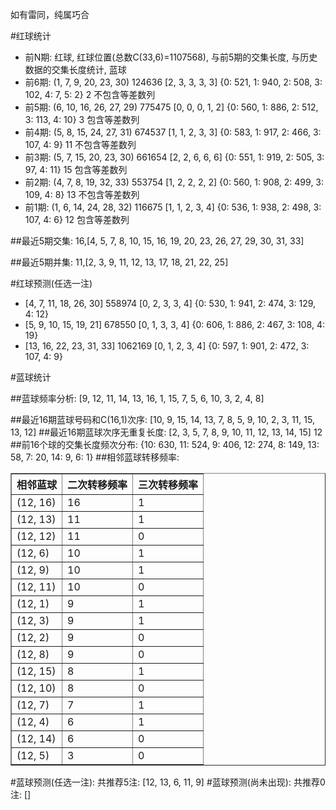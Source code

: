 <!-- 
.. title: 双色球2017035期(2017-03-28)数据分析报告
.. slug: slott-2017035-2017-03-28-report
.. date: 2017-03-29 08:00:00 UTC+08:00
.. tags: Lottery
.. link: 
.. description: 
.. type: text
-->

如有雷同，纯属巧合

<!-- TEASER_END-->

#红球统计

- 前N期: 红球, 红球位置(总数C(33,6)=1107568), 与前5期的交集长度, 与历史数据的交集长度统计, 蓝球
- 前6期: (1, 7, 9, 20, 23, 30) 124636 [2, 3, 3, 3, 3] {0: 521, 1: 940, 2: 508, 3: 102, 4: 7, 5: 2} 2 不包含等差数列
- 前5期: (6, 10, 16, 26, 27, 29) 775475 [0, 0, 0, 1, 2] {0: 560, 1: 886, 2: 512, 3: 113, 4: 10} 3 包含等差数列
- 前4期: (5, 8, 15, 24, 27, 31) 674537 [1, 1, 2, 3, 3] {0: 583, 1: 917, 2: 466, 3: 107, 4: 9} 11 不包含等差数列
- 前3期: (5, 7, 15, 20, 23, 30) 661654 [2, 2, 6, 6, 6] {0: 551, 1: 919, 2: 505, 3: 97, 4: 11} 15 包含等差数列
- 前2期: (4, 7, 8, 19, 32, 33) 553754 [1, 2, 2, 2, 2] {0: 560, 1: 908, 2: 499, 3: 109, 4: 8} 13 不包含等差数列
- 前1期: (1, 6, 14, 24, 28, 32) 116675 [1, 1, 2, 3, 4] {0: 536, 1: 938, 2: 498, 3: 107, 4: 6} 12 包含等差数列

##最近5期交集:
16,[4, 5, 7, 8, 10, 15, 16, 19, 20, 23, 26, 27, 29, 30, 31, 33]

##最近5期并集:
11,[2, 3, 9, 11, 12, 13, 17, 18, 21, 22, 25]

#红球预测(任选一注)

- [4, 7, 11, 18, 26, 30] 558974 [0, 2, 3, 3, 4] {0: 530, 1: 941, 2: 474, 3: 129, 4: 12}
- [5, 9, 10, 15, 19, 21] 678550 [0, 1, 3, 3, 4] {0: 606, 1: 886, 2: 467, 3: 108, 4: 19}
- [13, 16, 22, 23, 31, 33] 1062169 [0, 1, 2, 3, 4] {0: 597, 1: 901, 2: 472, 3: 107, 4: 9}

#蓝球统计

##蓝球频率分析:
[9, 12, 11, 14, 13, 16, 1, 15, 7, 5, 6, 10, 3, 2, 4, 8]

##最近16期蓝球号码和C(16,1)次序:
 [10, 9, 15, 14, 13, 7, 8, 5, 9, 10, 2, 3, 11, 15, 13, 12]
##最近16期蓝球次序无重复长度:
 [2, 3, 5, 7, 8, 9, 10, 11, 12, 13, 14, 15] 12
##前16个球的交集长度频次分布:
{10: 630, 11: 524, 9: 406, 12: 274, 8: 149, 13: 58, 7: 20, 14: 9, 6: 1}
##相邻蓝球转移频率:
 <table border="1" class="table table-striped dataframe">
  <thead>
    <tr style="text-align: right;">
      <th>相邻蓝球</th>
      <th>二次转移频率</th>
      <th>三次转移频率</th>
    </tr>
  </thead>
  <tbody>
    <tr>
      <td>(12, 16)</td>
      <td>16</td>
      <td>1</td>
    </tr>
    <tr>
      <td>(12, 13)</td>
      <td>11</td>
      <td>1</td>
    </tr>
    <tr>
      <td>(12, 12)</td>
      <td>11</td>
      <td>0</td>
    </tr>
    <tr>
      <td>(12, 6)</td>
      <td>10</td>
      <td>1</td>
    </tr>
    <tr>
      <td>(12, 9)</td>
      <td>10</td>
      <td>1</td>
    </tr>
    <tr>
      <td>(12, 11)</td>
      <td>10</td>
      <td>0</td>
    </tr>
    <tr>
      <td>(12, 1)</td>
      <td>9</td>
      <td>1</td>
    </tr>
    <tr>
      <td>(12, 3)</td>
      <td>9</td>
      <td>1</td>
    </tr>
    <tr>
      <td>(12, 2)</td>
      <td>9</td>
      <td>0</td>
    </tr>
    <tr>
      <td>(12, 8)</td>
      <td>9</td>
      <td>0</td>
    </tr>
    <tr>
      <td>(12, 15)</td>
      <td>8</td>
      <td>1</td>
    </tr>
    <tr>
      <td>(12, 10)</td>
      <td>8</td>
      <td>0</td>
    </tr>
    <tr>
      <td>(12, 7)</td>
      <td>7</td>
      <td>1</td>
    </tr>
    <tr>
      <td>(12, 4)</td>
      <td>6</td>
      <td>1</td>
    </tr>
    <tr>
      <td>(12, 14)</td>
      <td>6</td>
      <td>0</td>
    </tr>
    <tr>
      <td>(12, 5)</td>
      <td>3</td>
      <td>0</td>
    </tr>
  </tbody>
</table>
#蓝球预测(任选一注):
共推荐5注: [12, 13, 6, 11, 9]
#蓝球预测(尚未出现):
共推荐0注: []

